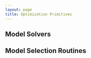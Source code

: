 ```yaml
---
layout: page
title: Optimization Primitives
---
```




## Model Solvers

## Model Selection Routines

